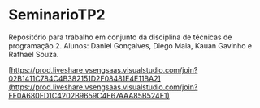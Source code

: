 # SeminarioTP2
Repositório para trabalho em conjunto da disciplina de técnicas de programação 2. Alunos: Daniel Gonçalves, Diego Maia, Kauan Gavinho e Rafhael Souza.

[https://prod.liveshare.vsengsaas.visualstudio.com/join?02B1411C784C4B382151D2F08481E4E11BA2](https://prod.liveshare.vsengsaas.visualstudio.com/join?FF0A680FD1C4202B9659C4E67AAA85B524E1)
